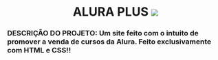 <h1 align="center"> ALURA PLUS <img src="http://img.shields.io/static/v1?label=STATUS&message=COMPLETO%20&color=GREEN&style=for-the-badge"/></h1>
<h3> DESCRIÇÃO DO PROJETO: Um site feito com o intuito de promover a venda de cursos da Alura. Feito exclusivamente com HTML e CSS!! </h3>

